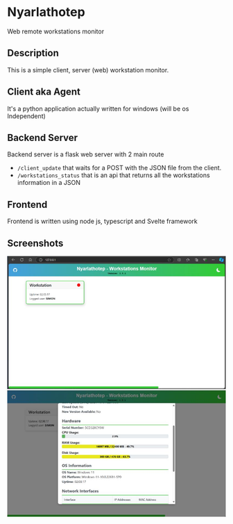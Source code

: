 # Nyarlathotep
Web remote workstations monitor 

## Description
This is a simple client, server (web) workstation monitor.

## Client aka Agent
It's a python application actually written for windows (will be os Independent)

## Backend Server
Backend server is a flask web server with 2 main route

- `/client_update` that waits for a POST with the JSON file from the client.
- `/workstations_status` that is an api that returns all the workstations information in a JSON 

## Frontend 
Frontend is written using node js, typescript and Svelte framework

## Screenshots

![home](.assets/home.jpg)
![details](.assets/details.jpg)